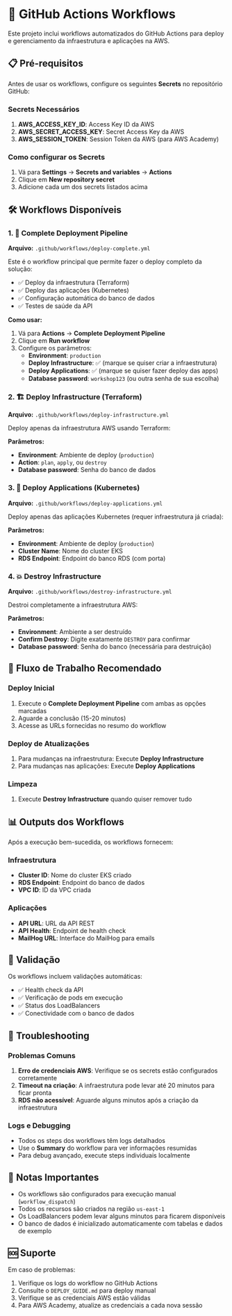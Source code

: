 # 🚀 GitHub Actions Workflows

Este projeto inclui workflows automatizados do GitHub Actions para deploy e gerenciamento da infraestrutura e aplicações na AWS.

## 📋 Pré-requisitos

Antes de usar os workflows, configure os seguintes **Secrets** no repositório GitHub:

### Secrets Necessários

1. **AWS_ACCESS_KEY_ID**: Access Key ID da AWS
2. **AWS_SECRET_ACCESS_KEY**: Secret Access Key da AWS
3. **AWS_SESSION_TOKEN**: Session Token da AWS (para AWS Academy)

### Como configurar os Secrets

1. Vá para **Settings** → **Secrets and variables** → **Actions**
2. Clique em **New repository secret**
3. Adicione cada um dos secrets listados acima

## 🛠️ Workflows Disponíveis

### 1. 🚀 Complete Deployment Pipeline

**Arquivo:** `.github/workflows/deploy-complete.yml`

Este é o workflow principal que permite fazer o deploy completo da solução:

- ✅ Deploy da infraestrutura (Terraform)
- ✅ Deploy das aplicações (Kubernetes)
- ✅ Configuração automática do banco de dados
- ✅ Testes de saúde da API

**Como usar:**

1. Vá para **Actions** → **Complete Deployment Pipeline**
2. Clique em **Run workflow**
3. Configure os parâmetros:
   - **Environment**: `production`
   - **Deploy Infrastructure**: ✅ (marque se quiser criar a infraestrutura)
   - **Deploy Applications**: ✅ (marque se quiser fazer deploy das apps)
   - **Database password**: `workshop123` (ou outra senha de sua escolha)

### 2. 🏗️ Deploy Infrastructure (Terraform)

**Arquivo:** `.github/workflows/deploy-infrastructure.yml`

Deploy apenas da infraestrutura AWS usando Terraform:

**Parâmetros:**

- **Environment**: Ambiente de deploy (`production`)
- **Action**: `plan`, `apply`, ou `destroy`
- **Database password**: Senha do banco de dados

### 3. 🚀 Deploy Applications (Kubernetes)

**Arquivo:** `.github/workflows/deploy-applications.yml`

Deploy apenas das aplicações Kubernetes (requer infraestrutura já criada):

**Parâmetros:**

- **Environment**: Ambiente de deploy (`production`)
- **Cluster Name**: Nome do cluster EKS
- **RDS Endpoint**: Endpoint do banco RDS (com porta)

### 4. 💥 Destroy Infrastructure

**Arquivo:** `.github/workflows/destroy-infrastructure.yml`

Destroi completamente a infraestrutura AWS:

**Parâmetros:**

- **Environment**: Ambiente a ser destruído
- **Confirm Destroy**: Digite exatamente `DESTROY` para confirmar
- **Database password**: Senha do banco (necessária para destruição)

## 🔄 Fluxo de Trabalho Recomendado

### Deploy Inicial

1. Execute o **Complete Deployment Pipeline** com ambas as opções marcadas
2. Aguarde a conclusão (15-20 minutos)
3. Acesse as URLs fornecidas no resumo do workflow

### Deploy de Atualizações

1. Para mudanças na infraestrutura: Execute **Deploy Infrastructure**
2. Para mudanças nas aplicações: Execute **Deploy Applications**

### Limpeza

1. Execute **Destroy Infrastructure** quando quiser remover tudo

## 📊 Outputs dos Workflows

Após a execução bem-sucedida, os workflows fornecem:

### Infraestrutura

- **Cluster ID**: Nome do cluster EKS criado
- **RDS Endpoint**: Endpoint do banco de dados
- **VPC ID**: ID da VPC criada

### Aplicações

- **API URL**: URL da API REST
- **API Health**: Endpoint de health check
- **MailHog URL**: Interface do MailHog para emails

## 🧪 Validação

Os workflows incluem validações automáticas:

- ✅ Health check da API
- ✅ Verificação de pods em execução
- ✅ Status dos LoadBalancers
- ✅ Conectividade com o banco de dados

## 🔧 Troubleshooting

### Problemas Comuns

1. **Erro de credenciais AWS**: Verifique se os secrets estão configurados corretamente
2. **Timeout na criação**: A infraestrutura pode levar até 20 minutos para ficar pronta
3. **RDS não acessível**: Aguarde alguns minutos após a criação da infraestrutura

### Logs e Debugging

- Todos os steps dos workflows têm logs detalhados
- Use o **Summary** do workflow para ver informações resumidas
- Para debug avançado, execute steps individuais localmente

## 📝 Notas Importantes

- Os workflows são configurados para execução manual (`workflow_dispatch`)
- Todos os recursos são criados na região `us-east-1`
- Os LoadBalancers podem levar alguns minutos para ficarem disponíveis
- O banco de dados é inicializado automaticamente com tabelas e dados de exemplo

## 🆘 Suporte

Em caso de problemas:

1. Verifique os logs do workflow no GitHub Actions
2. Consulte o `DEPLOY_GUIDE.md` para deploy manual
3. Verifique se as credenciais AWS estão válidas
4. Para AWS Academy, atualize as credenciais a cada nova sessão
